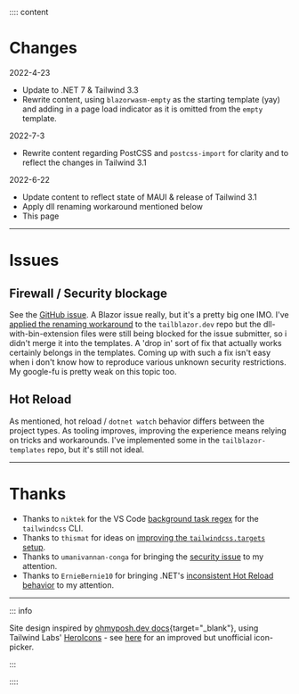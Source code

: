 
:::: content

# Changes

2022-4-23

* Update to .NET 7 & Tailwind 3.3
* Rewrite content, using `blazorwasm-empty` as the starting template (yay) and adding in a page load indicator as it is omitted from the `empty` template.

2022-7-3

* Rewrite content regarding PostCSS and `postcss-import` for clarity and to reflect the changes in Tailwind 3.1

2022-6-22

* Update content to reflect state of MAUI & release of Tailwind 3.1
* Apply dll renaming workaround mentioned below
* This page

---

# Issues

## Firewall / Security blockage

See the [GitHub issue](https://github.com/McNerdius/TailBlazor/issues/129).  A Blazor issue really, but it's a pretty big one IMO.  I've [applied the renaming workaround](https://github.com/McNerdius/TailBlazor/pull/130/files?diff=unified&w=0) to the `tailblazor.dev` repo but the dll-with-bin-extension files were still being blocked for the issue submitter, so i didn't merge it into the templates.  A 'drop in' sort of fix that actually works certainly belongs in the templates.  Coming up with such a fix isn't easy when i don't know how to reproduce various unknown security restrictions.  My google-fu is pretty weak on this topic too.

## Hot Reload

As mentioned, hot reload / `dotnet watch` behavior differs between the project types.  As tooling improves, improving the experience means relying on tricks and workarounds.  I've implemented some in the `tailblazor-templates` repo, but it's still not ideal.

---

# Thanks

* Thanks to `niktek` for the VS Code [background task regex](https://github.com/McNerdius/TailBlazor-Templates/issues/14) for the `tailwindcss` CLI.
* Thanks to `thismat` for ideas on [improving the `tailwindcss.targets` setup](https://github.com/McNerdius/TailBlazor/issues/108).
* Thanks to `umanivannan-conga` for bringing the [security issue](https://github.com/McNerdius/TailBlazor-Templates/issues/26) to my attention.
* Thanks to `ErnieBernie10` for bringing .NET's [inconsistent Hot Reload behavior](https://github.com/McNerdius/TailBlazor-Templates/issues/5) to my attention.

---

::: info

Site design inspired by [ohmyposh.dev docs](https://ohmyposh.dev/docs/){target="_blank"}, using Tailwind Labs' [HeroIcons](https://github.com/tailwindlabs/heroicons) - see [here](https://heroicons.dev/) for an improved but unofficial icon-picker.

:::

::::
